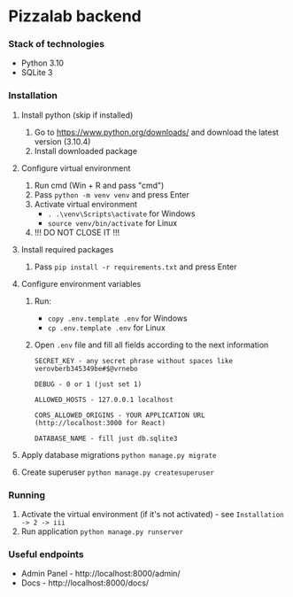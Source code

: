 # Pizzalab backend

### Stack of technologies
- Python 3.10
- SQLite 3

### Installation
1. Install python (skip if installed)
    1. Go to https://www.python.org/downloads/ and download the latest version (3.10.4)
    2. Install downloaded package
    

2. Configure virtual environment
    1. Run cmd (Win + R and pass "cmd")
    2. Pass ```python -m venv venv``` and press Enter
    3. Activate virtual environment
        - ```. .\venv\Scripts\activate``` for Windows
        - ```source venv/bin/activate``` for Linux
    4. !!! DO NOT CLOSE IT !!!
    

3. Install required packages
    1. Pass ```pip install -r requirements.txt``` and press Enter
    

4. Configure environment variables
    1. Run:
        - ```copy .env.template .env``` for Windows
        - ```cp .env.template .env``` for Linux
    
    2. Open ```.env``` file and fill all fields according to the next information
        ```
        SECRET_KEY - any secret phrase without spaces like verovberb345349be#$@vrnebo
      
        DEBUG - 0 or 1 (just set 1)
      
        ALLOWED_HOSTS - 127.0.0.1 localhost
      
        CORS_ALLOWED_ORIGINS - YOUR APPLICATION URL (http://localhost:3000 for React)
      
        DATABASE_NAME - fill just db.sqlite3
        ```
       
5. Apply database migrations ```python manage.py migrate```
6. Create superuser ```python manage.py createsuperuser```
       
### Running
1. Activate the virtual environment (if it's not activated) - see `Installation -> 2 -> iii`
2. Run application ```python manage.py runserver```

### Useful endpoints
- Admin Panel - http://localhost:8000/admin/
- Docs - http://localhost:8000/docs/